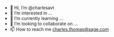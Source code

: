 - 👋 Hi, I’m @charlesavt
- 👀 I’m interested in ...
- 🌱 I’m currently learning ...
- 💞️ I’m looking to collaborate on ...
- 📫 How to reach me charles.thomas@sage.com

<!---
charlesavt/charlesavt is a ✨ special ✨ repository because its `README.md` (this file) appears on your GitHub profile.
You can click the Preview link to take a look at your changes.
--->
